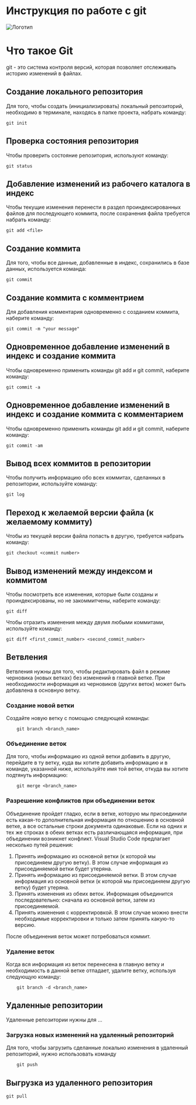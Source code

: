 # **Инструкция по работе с git**

![Логотип](images/git.png)

# Что такое Git

git - это система контроля версий, которая позволяет отслеживать историю изменений в файлах.  

## Создание локального репозитория

Для того, чтобы создать (инициализировать) локальный репозиторий, необходимо в терминале, находясь в папке проекта, набрать команду:

    git init


## Проверка состояния репозитория

Чтобы проверить состояние репозитория, используют команду:

    git status

## Добавление изменений из рабочего каталога в индекс

Чтобы текущие изменения перенести в раздел проиндексированных файлов для последующего коммита, после сохранения файла требуется набрать команду:

    git add <file>

## Создание коммита

Для того, чтобы все данные, добавленные в индекс, сохранились в базе данных, используется команда:

    git commit

## Создание коммита с комментрием

Для добавления комментария одновременно с созданием коммита, наберите команду:

    git commit -m "your message"

## Одновременное добавление изменений в индекс и создание коммита

Чтобы одновременно применить команды git add и git commit, наберите команду:

    git commit -a

## Одновременное добавление изменений в индекс и создание коммита с комментарием

Чтобы одновременно применить команды git add и git commit, наберите команду:

    git commit -am

## Вывод всех коммитов в репозитории

Чтобы получить информацию обо всех коммитах, сделанных в репозитории, используйте команду:

    git log

## Переход к желаемой версии файла (к желаемому коммиту)

Чтобы из текущей версии файла попасть в другую, требуется набрать команду:

    git checkout <commit number>

## Вывод изменений между индексом и коммитом

Чтобы посмотреть все изменения, которые были созданы и проиндексированы, но не закоммитчены, наберите команду:

    git diff

Чтобы отразить изменения между двумя любыми коммитами, используйте команду:

    git diff <first_commit_number> <second_commit_number>

## Ветвления

Ветвления нужны для того, чтобы редактировать файл в режиме черновика (новых ветках) без изменений в главной ветке. При необходимости информация из черновиков (других веток) может быть добавлена в основную ветку.

### Создание новой ветки

Создайте новую ветку с помощью следующей команды:

        git branch <branch_name>

### Объединение веток

 Для того, чтобы информацию из одной ветки добавить в другую, перейдите в ту ветку, куда вы хотите добавить информацию и в команде, указанной ниже, используйте имя той ветки, откуда вы хотите подтянуть информацию:

        git merge <branch_name>

### Разрешение конфликтов при объединении веток

Объединение пройдет гладко, если в ветке, которую мы присоединили есть какая-то дополнительная информация по отношению в основной ветке, а все остальные строки документа одинаковые.
Если на одних и тех же строках в обеих ветках есть различающаяся информация, при объединении возникнет конфликт. Visual Studio Code предлагает несколько путей решения:

1. Принять информацию из основной ветки (к которой мы присоединяем другую ветку). В этом случае информация из присоединяемой ветки будет утеряна.
2. Принять информацию из присоединяемой ветки. В этом случае информация из основной ветки (к которой мы присоединяем другую ветку) будет утеряна.
3. Принять изменения из обеих веток. Информация объединится последовательно: сначала из основной ветки, затем из присоединяемой.
4. Принять изменения с корректировкой. В этом случае можно внести необходимые корректировки и только затем принять какую-то версию.

После объединения веток может потребоваться коммит.
### Удаление веток

 Когда вся информация из веток перенесена в главную ветку и необходимость в данной ветке отпадает, удалите ветку, используя следующую команду:

        git branch -d <branch_name>

## Удаленные репозитории

Удаленные репозитории нужны для ...

### Загрузка новых изменений на удаленный репозиторий

Для того, чтобы загрузить сделанные локально изменения в удаленный репозиторий, нужно использовать команду

        git push

## Выгрузка из удаленного репозитория

    git pull